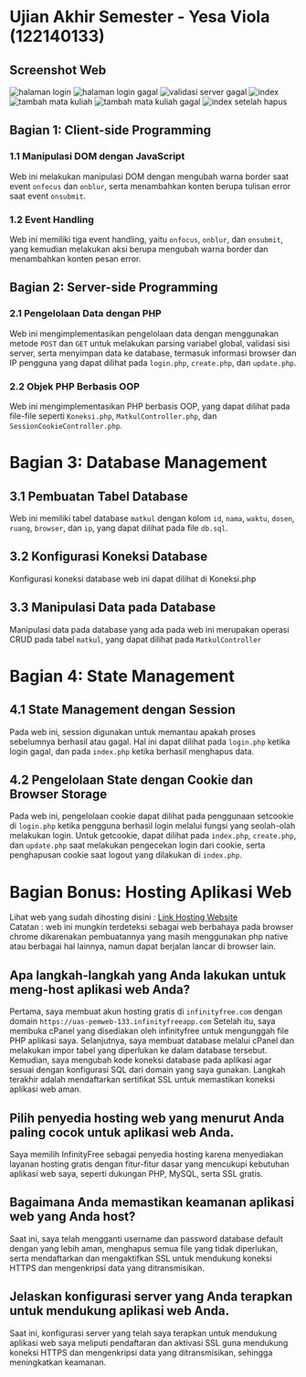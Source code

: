 # Ujian Akhir Semester - Yesa Viola (122140133) #
## Screenshot Web
![halaman login](/Screenshot/login.png)
![halaman login gagal](/Screenshot/login-gagal.png)
![validasi server gagal](/Screenshot/validasi-server-gagal.png)
![index](/Screenshot/index.png)
![tambah mata kuliah](/Screenshot/tambah-mata-kuliah.png)
![tambah mata kuliah gagal](/Screenshot/tambah-mata-kuliah-fail.png)
![index setelah hapus](/Screenshot/index-setelah-hapus.png)
## Bagian 1: Client-side Programming ##
### 1.1 Manipulasi DOM dengan JavaScript ###
Web ini melakukan manipulasi DOM dengan mengubah warna border saat event `onfocus` dan `onblur`, serta menambahkan konten berupa tulisan error saat event `onsubmit`.
### 1.2 Event Handling ###
Web ini memiliki tiga event handling, yaitu `onfocus`, `onblur`, dan `onsubmit`, yang kemudian melakukan aksi berupa mengubah warna border dan menambahkan konten pesan error.
## Bagian 2: Server-side Programming ##
### 2.1 Pengelolaan Data dengan PHP ###
Web ini mengimplementasikan pengelolaan data dengan menggunakan metode `POST` dan `GET` untuk melakukan parsing variabel global, validasi sisi server, serta menyimpan data ke database, termasuk informasi browser dan IP pengguna yang dapat dilihat pada `login.php`, `create.php`, dan `update.php`.
### 2.2 Objek PHP Berbasis OOP
Web ini mengimplementasikan PHP berbasis OOP, yang dapat dilihat pada file-file seperti `Koneksi.php`, `MatkulController.php`, dan `SessionCookieController.php`.
# Bagian 3: Database Management #
## 3.1 Pembuatan Tabel Database ##
Web ini memiliki tabel database `matkul` dengan kolom `id`, `nama`, `waktu`, `dosen`, `ruang`, `browser`, dan `ip`, yang dapat dilihat pada file `db.sql`.
## 3.2 Konfigurasi Koneksi Database ##
Konfigurasi koneksi database web ini dapat dilihat di Koneksi.php
## 3.3 Manipulasi Data pada Database ##
Manipulasi data pada database yang ada pada web ini merupakan operasi CRUD pada tabel `matkul`, yang dapat dilihat pada `MatkulController`
# Bagian 4: State Management #
## 4.1 State Management dengan Session
Pada web ini, session digunakan untuk memantau apakah proses sebelumnya berhasil atau gagal. Hal ini dapat dilihat pada `login.php` ketika login gagal, dan pada `index.php` ketika berhasil menghapus data.
## 4.2 Pengelolaan State dengan Cookie dan Browser Storage
Pada web ini, pengelolaan cookie dapat dilihat pada penggunaan setcookie di `login.php` ketika pengguna berhasil login melalui fungsi yang seolah-olah melakukan login. Untuk getcookie, dapat dilihat pada `index.php`, `create.php`, dan `update.php` saat melakukan pengecekan login dari cookie, serta penghapusan cookie saat logout yang dilakukan di `index.php`.
# Bagian Bonus: Hosting Aplikasi Web #
Lihat web yang sudah dihosting disini : [Link Hosting Website](https://uas-pemweb-133.infinityfreeapp.com/) \
Catatan : web ini mungkin terdeteksi sebagai web berbahaya pada browser chrome dikarenakan pembuatannya yang masih menggunakan php native atau berbagai hal lainnya, namun dapat berjalan lancar di browser lain.
## Apa langkah-langkah yang Anda lakukan untuk meng-host aplikasi web Anda?
Pertama, saya membuat akun hosting gratis di `infinityfree.com` dengan domain `https://uas-pemweb-133.infinityfreeapp.com` Setelah itu, saya membuka cPanel yang disediakan oleh infinityfree untuk mengunggah file PHP aplikasi saya. Selanjutnya, saya membuat database melalui cPanel dan melakukan impor tabel yang diperlukan ke dalam database tersebut. Kemudian, saya mengubah kode koneksi database pada aplikasi agar sesuai dengan konfigurasi SQL dari domain yang saya gunakan. Langkah terakhir adalah mendaftarkan sertifikat SSL untuk memastikan koneksi aplikasi web aman.
## Pilih penyedia hosting web yang menurut Anda paling cocok untuk aplikasi web Anda.
Saya memilih InfinityFree sebagai penyedia hosting karena menyediakan layanan hosting gratis dengan fitur-fitur dasar yang mencukupi kebutuhan aplikasi web saya, seperti dukungan PHP, MySQL, serta SSL gratis.
## Bagaimana Anda memastikan keamanan aplikasi web yang Anda host?
Saat ini, saya telah mengganti username dan password database default dengan yang lebih aman, menghapus semua file yang tidak diperlukan, serta mendaftarkan dan mengaktifkan SSL untuk mendukung koneksi HTTPS dan mengenkripsi data yang ditransmisikan.
## Jelaskan konfigurasi server yang Anda terapkan untuk mendukung aplikasi web Anda. ##
Saat ini, konfigurasi server yang telah saya terapkan untuk mendukung aplikasi web saya meliputi pendaftaran dan aktivasi SSL guna mendukung koneksi HTTPS dan mengenkripsi data yang ditransmisikan, sehingga meningkatkan keamanan.


